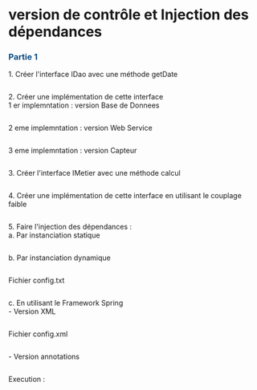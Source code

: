 <h1>version de contrôle et Injection des dépendances</h1>
  <h3 style="color:#084C84 ;">Partie 1</h3>
  <p>
    1. Créer l'interface IDao avec une méthode getDate
  </p>
  <img  src="screenshots/img.png" alt="">
 <p>
2. Créer une implémentation de cette interface <br>
1 er implemntation : version Base de Donnees
</p>
<img src="screenshots/img_1.png" alt="">
<p>2 eme implemntation : version Web Service</p>
<img src="screenshots/img_2.png" alt="">
<p>3 eme implemntation : version Capteur</p>

<img src="screenshots/img_3.png" alt="">
<p>
3. Créer l'interface IMetier avec une méthode calcul
</p>
<img src="screenshots/img_4.png" alt="">

<p>
4. Créer une implémentation de cette interface en utilisant le couplage faible
</p>
<img src="screenshots/img_5.png" alt="">
<p>
5. Faire l'injection des dépendances : <br>
  a. Par instanciation statique
</p>
<img src="screenshots/img_6.png" alt="">
<p> b. Par instanciation dynamique</p>
<img src="screenshots/img_7.png" alt="">
<p>Fichier config.txt</p>
<img src="screenshots/img_8.png" alt="">
<p>
c. En utilisant le Framework Spring <br>
       - Version XML
</p>
<img src="screenshots/img_9.png" alt="">
<p>Fichier config.xml</p>
<img src="screenshots/img_10.png" alt="">
<p> - Version annotations</p>
<img src="screenshots/img_11.png" alt="">
<p>Execution :</p>
<img src="screenshots/img_12.png" alt="">








